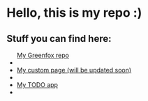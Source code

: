 <head>
</head>
<body>
<h1>Hello, this is my  repo :)</h1>
<h2>Stuff you can find here:</h2>
<ul
<li><a href='https://github.com/greenfox-academy/bbosze'>My Greenfox repo<a><li>
<li><a href='https://bbosze.github.io/'>My custom page (will be updated soon)<a><li>
<li><a href='https://github.com/bbosze/todo-app'>My TODO app<a><li>
</ul>
<body>
